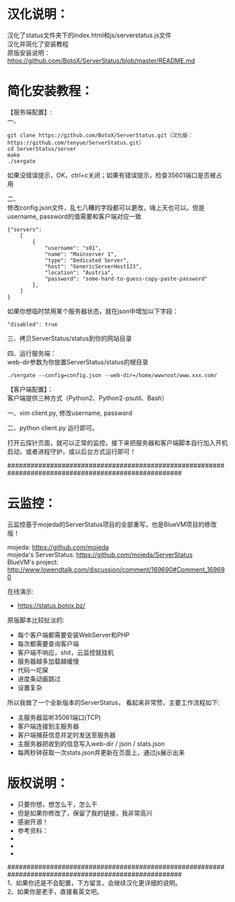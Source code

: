 # 汉化说明：      
汉化了status文件夹下的index.html和js/serverstatus.js文件      
汉化并简化了安装教程      
原版安装说明：https://github.com/BotoX/ServerStatus/blob/master/README.md      

# 简化安装教程：     

【服务端配置】:        
一、      
```
git clone https://github.com/BotoX/ServerStatus.git（汉化版：https://github.com/tenyue/ServerStatus.git）
cd ServerStatus/server
make
./sergate
```
如果没错误提示，OK，ctrl+c关闭；如果有错误提示，检查35601端口是否被占用    

二、     
修改config.json文件，乱七八糟的字段都可以更改，嗨上天也可以。但是username, password的值需要和客户端对应一致             
```
{"servers":
	[
		{
			"username": "s01",
			"name": "Mainserver 1",
			"type": "Dedicated Server",
			"host": "GenericServerHost123",
			"location": "Austria",
			"password": "some-hard-to-guess-copy-paste-password"
		},
	]
}
```
如果你想临时禁用某个服务器状态，就在json中增加以下字段：       
```
"disabled": true
```

三、拷贝ServerStatus/status到你的网站目录       

四、运行服务端：       
web-dir参数为你放置ServerStatus/status的根目录   
```
./sergate --config=config.json --web-dir=/home/wwwroot/www.xxx.com/   
```

【客户端配置】：          
客户端提供三种方式（Python2、Python2-psutil、Bash）          

一、vim client.py, 修改username, password        

二、python client.py 运行即可。      

打开云探针页面，就可以正常的监控。接下来把服务器和客户端脚本自行加入开机启动，或者进程守护，或以后台方式运行即可！         

#####################################################################################################     
# 云监控：   

云监控基于mojeda的ServerStatus项目的全部重写，也是BlueVM项目的修改版！        

mojeda: https://github.com/mojeda       
mojeda's ServerStatus: https://github.com/mojeda/ServerStatus      
BlueVM's project: http://www.lowendtalk.com/discussion/comment/169690#Comment_169690      

在线演示:   
* https://status.botox.bz/     

原版脚本比较扯淡的:     
* 每个客户端都需要安装WebServer和PHP   
* 每次都需要查询客户端
* 客户端不响应，shit，云监控就挂机
* 服务器越多加载越缓慢
* 代码一坨屎
* 进度条动画跳过
* 设置复杂

所以我做了一个全新版本的ServerStatus， 看起来非常赞，主要工作流程如下:    
* 主服务器监听35061端口(TCP)
* 客户端连接到主服务器
* 客户端捕获信息并定时发送至服务器
* 主服务器把收到的信息写入web-dir / json / stats.json
* 每两秒钟获取一次stats.json并更新在页面上，通过js展示出来

# 版权说明：
* 只要你想，想怎么干，怎么干
* 但是如果你修改了，保留了我的链接，我非常高兴
* 感谢开源！
* 参考资料：
* [BlueVM]: http://www.lowendtalk.com/discussion/comment/169690#Comment_169690
* [mojeda's ServerStatus]: https://github.com/mojeda/ServerStatus
* [Teeworlds]: https://github.com/teeworlds/teeworlds

#####################################################################################################      
1、如果你还是不会配置，下方留言，会继续汉化更详细的说明。         
2、如果你是老手，直接看英文吧。      
